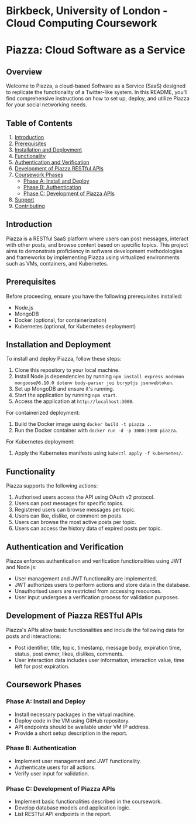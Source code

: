 # Birkbeck, University of London - Cloud Computing Coursework

# Piazza: Cloud Software as a Service

## Overview
Welcome to Piazza, a cloud-based Software as a Service (SaaS) designed to replicate the functionality of a Twitter-like system. In this README, you'll find comprehensive instructions on how to set up, deploy, and utilize Piazza for your social networking needs.

## Table of Contents
1. [Introduction](#introduction)
2. [Prerequisites](#prerequisites)
3. [Installation and Deployment](#installation-and-deployment)
4. [Functionality](#functionality)
5. [Authentication and Verification](#authentication-and-verification)
6. [Development of Piazza RESTful APIs](#development-of-piazza-restful-apis)
7. [Coursework Phases](#coursework-phases)
   - [Phase A: Install and Deploy](#phase-a-install-and-deploy)
   - [Phase B: Authentication](#phase-b-authentication)
   - [Phase C: Development of Piazza APIs](#phase-c-development-of-piazza-apis)
8. [Support](#support)
9. [Contributing](#contributing)

## Introduction
Piazza is a RESTful SaaS platform where users can post messages, interact with other posts, and browse content based on specific topics. This project aims to demonstrate proficiency in software development methodologies and frameworks by implementing Piazza using virtualized environments such as VMs, containers, and Kubernetes.

## Prerequisites
Before proceeding, ensure you have the following prerequisites installed:
- Node.js
- MongoDB
- Docker (optional, for containerization)
- Kubernetes (optional, for Kubernetes deployment)

## Installation and Deployment
To install and deploy Piazza, follow these steps:
1. Clone this repository to your local machine.
2. Install Node.js dependencies by running `npm install express nodemon mongoose@6.10.0 dotenv body-parser joi bcryptjs jsonwebtoken`.
3. Set up MongoDB and ensure it's running.
4. Start the application by running `npm start`.
5. Access the application at `http://localhost:3000`.

For containerized deployment:
1. Build the Docker image using `docker build -t piazza .`.
2. Run the Docker container with `docker run -d -p 3000:3000 piazza`.

For Kubernetes deployment:
1. Apply the Kubernetes manifests using `kubectl apply -f kubernetes/`.

## Functionality
Piazza supports the following actions:
1. Authorised users access the API using OAuth v2 protocol.
2. Users can post messages for specific topics.
3. Registered users can browse messages per topic.
4. Users can like, dislike, or comment on posts.
5. Users can browse the most active posts per topic.
6. Users can access the history data of expired posts per topic.

## Authentication and Verification
Piazza enforces authentication and verification functionalities using JWT and Node.js:
- User management and JWT functionality are implemented.
- JWT authorizes users to perform actions and store data in the database.
- Unauthorised users are restricted from accessing resources.
- User input undergoes a verification process for validation purposes.

## Development of Piazza RESTful APIs
Piazza's APIs allow basic functionalities and include the following data for posts and interactions:
- Post identifier, title, topic, timestamp, message body, expiration time, status, post owner, likes, dislikes, comments.
- User interaction data includes user information, interaction value, time left for post expiration.

## Coursework Phases
### Phase A: Install and Deploy
- Install necessary packages in the virtual machine.
- Deploy code in the VM using GitHub repository.
- API endpoints should be available under VM IP address.
- Provide a short setup description in the report.

### Phase B: Authentication
- Implement user management and JWT functionality.
- Authenticate users for all actions.
- Verify user input for validation.

### Phase C: Development of Piazza APIs
- Implement basic functionalities described in the coursework.
- Develop database models and application logic.
- List RESTful API endpoints in the report.
